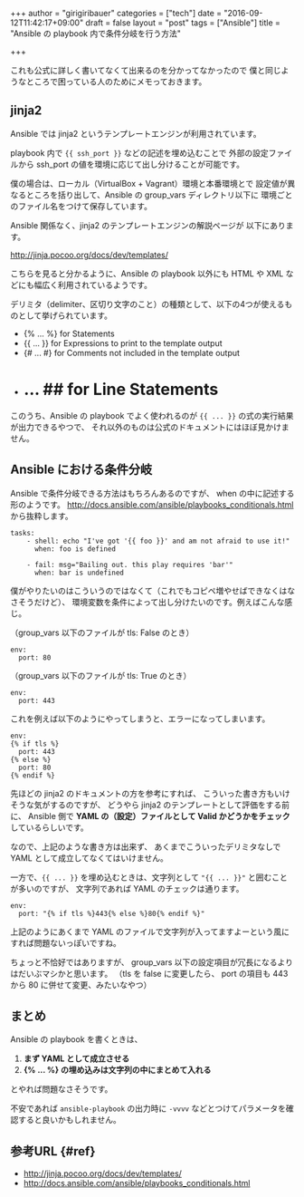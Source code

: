 +++
author = "girigiribauer"
categories = ["tech"]
date = "2016-09-12T11:42:17+09:00"
draft = false
layout = "post"
tags = ["Ansible"]
title = "Ansible の playbook 内で条件分岐を行う方法"

+++

これも公式に詳しく書いてなくて出来るのを分かってなかったので
僕と同じようなところで困っている人のためにメモっておきます。

## jinja2

Ansible では jinja2 というテンプレートエンジンが利用されています。

playbook 内で `{{ ssh_port }}` などの記述を埋め込むことで
外部の設定ファイルから ssh_port の値を環境に応じて出し分けることが可能です。

僕の場合は、ローカル（VirtualBox + Vagrant）環境と本番環境とで
設定値が異なるところを括り出して、Ansible の group_vars ディレクトリ以下に
環境ごとのファイル名をつけて保存しています。

Ansible 関係なく、jinja2 のテンプレートエンジンの解説ページが
以下にあります。

<http://jinja.pocoo.org/docs/dev/templates/>

こちらを見ると分かるように、Ansible の playbook 以外にも
HTML や XML などにも幅広く利用されているようです。

デリミタ（delimiter、区切り文字のこと）の種類として、以下の4つが使えるものとして挙げられています。

* {% ... %} for Statements
* {{ ... }} for Expressions to print to the template output
* {# ... #} for Comments not included in the template output
* #  ... ## for Line Statements

このうち、Ansible の playbook でよく使われるのが `{{ ... }}` の式の実行結果が出力できるやつで、
それ以外のものは公式のドキュメントにはほぼ見かけません。



## Ansible における条件分岐

Ansible で条件分岐できる方法はもちろんあるのですが、
when の中に記述する形のようです。
<http://docs.ansible.com/ansible/playbooks_conditionals.html> から抜粋します。

	tasks:
	    - shell: echo "I've got '{{ foo }}' and am not afraid to use it!"
	      when: foo is defined
	
	    - fail: msg="Bailing out. this play requires 'bar'"
	      when: bar is undefined

僕がやりたいのはこういうのではなくて（これでもコピペ増やせばできなくはなさそうだけど）、
環境変数を条件によって出し分けたいのです。例えばこんな感じ。

（group_vars 以下のファイルが tls: False のとき）

	env:
	  port: 80

（group_vars 以下のファイルが tls: True のとき）

	env:
	  port: 443

これを例えば以下のようにやってしまうと、エラーになってしまいます。

	env:
	{% if tls %}
	  port: 443
	{% else %}
	  port: 80
	{% endif %}

先ほどの jinja2 のドキュメントの方を参考にすれば、
こういった書き方もいけそうな気がするのですが、
どうやら jinja2 のテンプレートとして評価をする前に、
Ansible 側で **YAML の（設定）ファイルとして Valid かどうかをチェック** しているらしいです。

なので、上記のような書き方は出来ず、
あくまでこういったデリミタなしで YAML として成立してなくてはいけません。

一方で、`{{ ... }}` を埋め込むときは、文字列として `"{{ ... }}"` と囲むことが多いのですが、
文字列であれば YAML のチェックは通ります。

	env:
	  port: "{% if tls %}443{% else %}80{% endif %}"

上記のようにあくまで YAML のファイルで文字列が入ってますよーという風にすれば問題ないっぽいですね。

ちょっと不恰好ではありますが、
group_vars 以下の設定項目が冗長になるよりはだいぶマシかと思います。
（tls を false に変更したら、 port の項目も 443 から 80 に併せて変更、みたいなやつ）



## まとめ

Ansible の playbook を書くときは、

1. **まず YAML として成立させる**
2. **{% ... %} の埋め込みは文字列の中にまとめて入れる**

とやれば問題なさそうです。

不安であれば `ansible-playbook` の出力時に `-vvvv` などとつけてパラメータを確認すると良いかもしれません。



## 参考URL {#ref}

* <http://jinja.pocoo.org/docs/dev/templates/>
* <http://docs.ansible.com/ansible/playbooks_conditionals.html>
